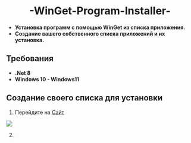<h1 align="center">-WinGet-Program-Installer-</h1>

- **Установка программ с помощью WinGet из списка приложения.**
- **Создание вашего собственного списка приложений и их установка.**

## Требования
- **.Net 8**
- **Windows 10 - Windows11**

## Создание своего списка для установки
1. Перейдите на [Сайт](https://winget.run/)
<p> <img style="left: 50px; top: 100px;" src="https://mini.s-shot.ru/1024x768/JPEG/1024/Z100/?https%3A%2F%2Fwinget.run%2F
"/>

2.
